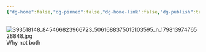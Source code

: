 ```yaml
---
{"dg-home":false,"dg-pinned":false,"dg-home-link":false,"dg-publish":true,"tags":["dgblip"],"disabled rules":["yaml-title","yaml-title-alias","file-name-heading"],"title":"philipp on instagram @ 2023-10-19","created-date":"2023-10-19T16:00:00","updated-date":"2025-05-02T17:43:08","dg-path":"blips/17981397476528848.md","permalink":"/blips/17981397476528848/","dgPassFrontmatter":true}
---
```



![393518148_845466823966723_5061688375015103595_n_17981397476528848.jpg](/img/user/attachments/393518148_845466823966723_5061688375015103595_n_17981397476528848.jpg)
Why not both



